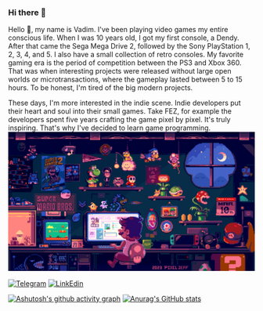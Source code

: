 ### Hi there :wave:

<!--
**vadimvatsenko/vadimvatsenko** is a ✨ _special_ ✨ repository because its `README.md` (this file) appears on your GitHub profile.

Here are some ideas to get you started:

- 🔭 I’m currently working on ...
- 🌱 I’m currently learning ...
- 👯 I’m looking to collaborate on ...
- 🤔 I’m looking for help with ...
- 💬 Ask me about ...
- 📫 How to reach me: ...
- 😄 Pronouns: ...
- ⚡ Fun fact: ...
-->

Hello :wave:, my name is Vadim. I've been playing video games my entire conscious life. 
When I was 10 years old, I got my first console, a Dendy. After that came the Sega Mega Drive 2, 
followed by the Sony PlayStation 1, 2, 3, 4, and 5. I also have a small collection of retro consoles. 
My favorite gaming era is the period of competition between the PS3 and Xbox 360. 
That was when interesting projects were released without large open worlds or microtransactions, 
where the gameplay lasted between 5 to 15 hours. To be honest, I'm tired of the big modern projects.

These days, I'm more interested in the indie scene. Indie developers put their heart and soul into their small games. 
Take FEZ, for example the developers spent five years crafting the game pixel by pixel. It's truly inspiring. 
That's why I've decided to learn game programming.
<img src="./images/Chill Mario 2023 ver_, Pixel Jeff.gif" alt="winter gif" with="360" />

[![Telegram](https://img.shields.io/badge/-Telegram-090909?style=for-the-badge&logo=telegram&logoColor=27A0D9)](https://t.me/VadymVatsenko)
[![LinkEdin](https://img.shields.io/badge/-LinkEdin-090909?style=for-the-badge&logo=LinkEdin&logoColor=27A0D9)](https://www.linkedin.com/in/vadym-vatsenko-667498242/)

[![Ashutosh's github activity graph](https://github-readme-activity-graph.vercel.app/graph?username=vadimvatsenko&theme=xcode)](https://github.com/vadimvatsenko/github-readme-activity-graph)
[![Anurag's GitHub stats](https://github-readme-stats.vercel.app/api?username=vadimvatsenko)](https://github.com/anuraghazra/github-readme-stats)

